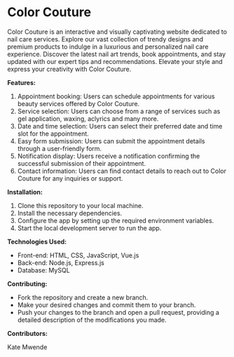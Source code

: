 # Color Couture

Color Couture is an interactive and visually captivating website dedicated to nail care services. Explore our vast collection of trendy designs and premium products to indulge in a luxurious and personalized nail care experience. Discover the latest nail art trends, book appointments, and stay updated with our expert tips and recommendations. Elevate your style and express your creativity with Color Couture.

**Features:**

1. Appointment booking: Users can schedule appointments for various beauty services offered by Color Couture.
2. Service selection: Users can choose from a range of services such as gel application, waxing, aclyrics and many more.
3. Date and time selection: Users can select their preferred date and time slot for the appointment.
4. Easy form submission: Users can submit the appointment details through a user-friendly form.
5. Notification display: Users receive a notification confirming the successful submission of their appointment.
6. Contact information: Users can find contact details to reach out to Color Couture for any inquiries or support.

**Installation:**

1. Clone this repository to your local machine.
2. Install the necessary dependencies.
3. Configure the app by setting up the required environment variables.
4. Start the local development server to run the app.

**Technologies Used:**

- Front-end: HTML, CSS, JavaScript, Vue.js
- Back-end: Node.js, Express.js
- Database: MySQL

**Contributing:**

- Fork the repository and create a new branch.
- Make your desired changes and commit them to your branch.
- Push your changes to the branch and open a pull request, providing a detailed description of the modifications you made.

**Contributors:**

Kate Mwende
